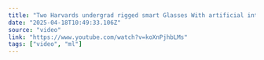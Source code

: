 ```yaml
---
title: "Two Harvards undergrad rigged smart Glasses With artificial intelligence to identify complete strang"
date: "2025-04-18T10:49:33.106Z"
source: "video"
link: "https://www.youtube.com/watch?v=koXnPjhbLMs"
tags: ["video", "ml"]
---
```



